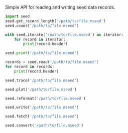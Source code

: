 Simple API for reading and writing seed data records.

```python
import seed
seed.get_record_length('/path/to/file.mseed')
seed.count('/path/to/file.mseed')
```
```python
with seed.iterate('/path/to/file.mseed') as iterator:
    for record in iterator:
        print(record.header)
```
```python
seed.print('/path/to/file.mseed')
```
```python
records = seed.read('/path/to/file.mseed')
for record in records:
    print(record.header)
```
```python
seed.trace('/path/to/file.mseed')
```
```python
seed.plot('/path/to/file.mseed')
```
```python
seed.reformat('/path/to/file.mseed')
```
```python
seed.write('/path/to/file.mseed')
```
```python
seed.fetch('/path/to/file.mseed')
```
```python
seed.convert('/path/to/file.mseed')
```

